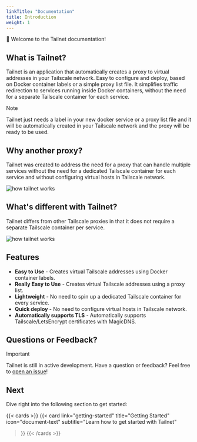 ```yaml
---
linkTitle: "Documentation"
title: Introduction
weight: 1
---
```


👋 Welcome to the Tailnet documentation!

## What is Tailnet?

Tailnet is an application that automatically creates a proxy to
virtual addresses in your Tailscale network.
Easy to configure and deploy, based on Docker container labels or a simple proxy
list file.
It simplifies traffic redirection to services running inside Docker containers,
without the need for a separate Tailscale container for each service.

> [!NOTE]
> Tailnet just needs a label in your new docker service or a proxy list file and
> it will be automatically created in your Tailscale network and the proxy will be
> ready to be used.

## Why another proxy?

Tailnet was created to address the need for a proxy that can handle multiple services
without the need for a dedicated Tailscale container for each service and without configuring
virtual hosts in Tailscale network.

![how tailnet works](/images/tailnet.svg)

## What's different with Tailnet?

Tailnet differs from other Tailscale proxies in that it does not require a separate Tailscale container per service.

![how tailnet works](/images/tailnet-compare.svg)

## Features

- **Easy to Use** - Creates virtual Tailscale addresses using Docker container labels.
- **Really Easy to Use** - Creates virtual Tailscale addresses using a proxy list.
- **Lightweight** - No need to spin up a dedicated Tailscale container for every service.
- **Quick deploy** - No need to configure virtual hosts in Tailscale network.
- **Automatically supports TLS** - Automatically supports Tailscale/LetsEncrypt certificates
with MagicDNS.

## Questions or Feedback?

> [!IMPORTANT]
  Tailnet is still in active development.
  Have a question or feedback? Feel free to [open an issue](https://github.com/sudosu404/gnx-cli/issues)!

## Next

Dive right into the following section to get started:

{{< cards >}}
  {{< card link="getting-started" title="Getting Started" icon="document-text"
    subtitle="Learn how to get started with Tailnet"
  >}}
{{< /cards >}}
